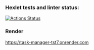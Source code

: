 ### Hexlet tests and linter status:
[![Actions Status](https://github.com/zainutdinov/python-project-52/actions/workflows/hexlet-check.yml/badge.svg)](https://github.com/zainutdinov/python-project-52/actions)

### Render
https://task-manager-tst7.onrender.com